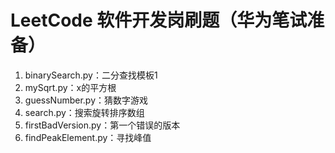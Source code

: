 # LeetCode 软件开发岗刷题（华为笔试准备）
1. binarySearch.py：二分查找模板1
2. mySqrt.py：x的平方根
3. guessNumber.py：猜数字游戏
4. search.py：搜索旋转排序数组
5. firstBadVersion.py：第一个错误的版本
6. findPeakElement.py：寻找峰值